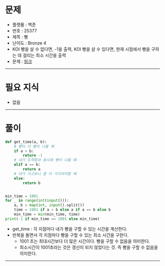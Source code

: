 # 문제
- 플랫폼 : 백준
- 번호 : 25377
- 제목 : 빵
- 난이도 : Bronze 4
- KOI 빵을 살 수 없다면, -1을 출력, KOI 빵을 살 수 있다면, 현재 시점에서 빵을 구하는 데 걸리는 최소 시간을 출력
- 문제 : <a href="https://www.acmicpc.net/problem/25377" target="_blank">링크</a>

---

# 필요 지식
- 없음

---

# 풀이
```python
def get_time(a, b):
    # 빵이 더 빨리 나올 때
    if a > b:
        return -1
    # 내가 도착함과 동시에 빵이 나올 떄
    elif a == b:
        return a
    # 내가 가고보니 좀 더 기다려야할 때
    else:
        return b


min_time = 1001
for _ in range(int(input())):
    a, b = map(int, input().split())
    time = 1001 if a > b else a if a == b else b
    min_time = min(min_time, time)
print(-1 if min_time == 1001 else min_time)
```
- get_time : 각 지점마다 내가 빵을 구할 수 있는 시간을 계산한다.
- 반복을 돌면서 각 지점마다 빵을 구할 수 있는 최소 시간을 구한다.
  - 1001 초는 최대시간보다 더 많은 시간이다. 빵을 구할 수 없음을 의미한다.
  - 최소시간이 1001초라는 것은 갱신이 되지 않았다는 것. 즉 빵을 구할 수 없음을 의미한다.
---

